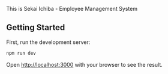 This is Sekai Ichiba - Employee Management System

## Getting Started

First, run the development server:

```bash
npm run dev
```

Open [http://localhost:3000](http://localhost:3000) with your browser to see the result.

